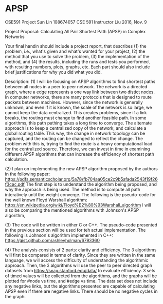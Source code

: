 # APSP
CSE591 Project
Sun Lin 108674057
CSE 591 Instructor Liu
2016, Nov. 9

Project Proposal: Calculating All Pair Shortest Path (APSP) in Complex Networks

Your final handin should include a project report, that describes
(1) the problem, i.e., what's given and what's wanted for your project,
(2) the method that you use to solve the problem,
(3) the implementation of the method, and
(4) the results, including the runs and tests you performed, with resulting
numbers, plots, graphs, etc. Each part should also include brief
justifications for why you did what you did.

Description:
(1) I will be focusing on APSP algorithms to find shortest paths between all
nodes in a peer to peer network. The network is a directed graph, where a edge
represents a one way link between two distict nodes. In computer networks,
there are many protocols that is designed to route packets between machines.
However, since the network is generally unknown, and even if it is known, the
scale of the network is so large, we cannot keep the data centralized. This
creates problems, since if a link breaks, the routing must change to find
another feasible path. In some algorithms, this path pathing takes a long time
to converge. The alternate approach is to keep a centralized copy of the
network, and calculate a global routing table. This way, the change in
network topology can be captured, and the routing can be changed to reflect
the change. The problem with this is, trying to find the route is a heavy
computational load for the centralized source. Therefore, we can invest in
time in examining different APSP algorithms that can increase the efficiency
of shortest path calculation.

(2) I plan on implementing the new APSP algorithm proposed by the authors in
the following paper:
https://pdfs.semanticscholar.org/5a78/fb704aa05ce2c9b5afada2543f19f26f3cac.pdf
The first step is to understand the algorithm being proposed, and why the
approach is being used. The method is to compute all path interatively
until the weight converge.
The following is the pseudo-code for the well known Floyd Warshall algorithm:
https://en.wikipedia.org/wiki/Floyd%E2%80%93Warshall_algorithm
I will also be comparing the mentioned algorithms with Johnson's APSP
algorithm,

(3) The code will be written in either C or C++. The pseudo-code presented in
the previous section will be used for teh actual implementation. The following
is Johnson's algorithm implemented in C++:
https://gist.github.com/ashleyholman/6793360

(4) The analysis consists of 2 parts: clarity and efficiency. The 3 algorithms
will first be compared in terms of clarity. Since they are written in the
same language, we will access the difficulty of understanding the algorithmic
approach.
Then, the 3 algorithms will use the peer to peer directed graph datasets from
https://snap.stanford.edu/data/ to evaluate efficiency. 3 sets of timed values
will be collected from the algorithms, and the graphs will be plotted for
#node vs time, and #edge vs time.
The data set does not include any negative links, but the algorithms presented
are capable of calculating APSP even if there are negative links. There should
be no negative cycles in the graph.
